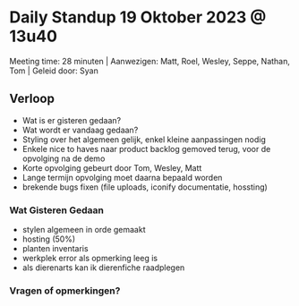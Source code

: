 # Daily Standup 19 Oktober 2023 @ 13u40

Meeting time: 28 minuten | 
Aanwezigen: Matt, Roel, Wesley, Seppe, Nathan, Tom | 
Geleid door: Syan

## Verloop
* Wat is er gisteren gedaan?
* Wat wordt er vandaag gedaan?
* Styling over het algemeen gelijk, enkel kleine aanpassingen nodig
* Enkele nice to haves naar product backlog gemoved terug, voor de opvolging na de demo
* Korte opvolging gebeurt door Tom, Wesley, Matt
* Lange termijn opvolging moet daarna bepaald worden
* brekende bugs fixen (file uploads, iconify documentatie, hossting)


### Wat Gisteren Gedaan
* stylen algemeen in orde gemaakt
* hosting (50%)
* planten inventaris
* werkplek error als opmerking leeg is
* als dierenarts kan ik dierenfiche raadplegen

### Vragen of opmerkingen? 
